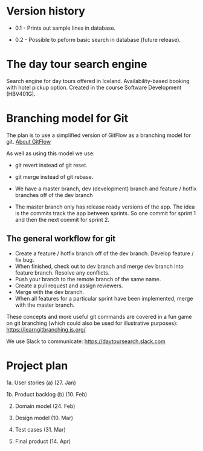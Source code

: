 # Version history
* 0.1 - Prints out sample lines in database. 

* 0.2 - Possible to peform basic search in database (future release). 

# The day tour search engine
Search engine for day tours offered in Iceland. Availability-based booking with hotel pickup option. Created in the course Software Development (HBV401G). 
# Branching model for Git
The plan is to use a simplified version of GitFlow as a branching model for git. 
[About GitFlow](https://datasift.github.io/gitflow/IntroducingGitFlow.html)

As well as using this model we use: 
* git revert instead of git reset. 
* git merge instead of git rebase.

* We have a master branch, dev (development) branch
and feature / hotfix branches off of the dev branch
* The master branch only has release ready versions of the app. 
The idea is the commits track the app between sprints. So one
commit for sprint 1 and then the next commit for sprint 2. 
## The general workflow for git
* Create a feature / hotfix branch off of the dev branch. 
Develop feature / fix bug. 
* When finished, check out to dev branch and merge dev branch into feature branch.
Resolve any conflicts. 
* Push your branch to the remote branch of the same name. 
* Create a pull request and assign reviewers. 
* Merge with the dev branch. 
* When all features for a particular sprint have been implemented,
merge with the master branch. 

These concepts and more useful git commands are covered in a fun game on git branching
(which could also be used for illustrative purposes): 
https://learngitbranching.js.org/

We use Slack to communicate: 
https://daytoursearch.slack.com

# Project plan
1a. User stories (a) (27. Jan)

1b. Product backlog (b) (10. Feb)

2. Domain model (24. Feb)

3. Design model (10. Mar)

4. Test cases (31. Mar)

5. Final product (14. Apr)
